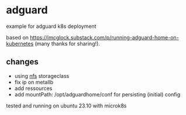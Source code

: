# adguard

example for adguard k8s deployment

based on https://jmcglock.substack.com/p/running-adguard-home-on-kubernetes (many thanks for sharing!).

## changes

- using [nfs](https://microk8s.io/docs/nfs) storageclass
- fix ip on metallb
- add ressources
- add mountPath: /opt/adguardhome/conf for persisting (initial) config

tested and running on ubuntu 23.10 with microk8s